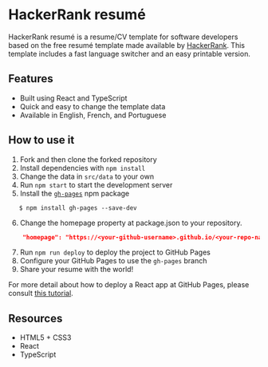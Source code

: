 # HackerRank resumé

HackerRank resumé is a resume/CV template for software developers based on the free resumé template made available by [HackerRank](https://www.hackerrank.com/resume/dashboard). This template includes a fast language switcher and an easy printable version.

## Features

- Built using React and TypeScript
- Quick and easy to change the template data
- Available in English, French, and Portuguese

## How to use it

1. Fork and then clone the forked repository
2. Install dependencies with `npm install`
3. Change the data in `src/data` to your own
4. Run `npm start` to start the development server
5. Install the [`gh-pages`](https://github.com/tschaub/gh-pages) npm package

```shell
   $ npm install gh-pages --save-dev
```

6. Change the homepage property at package.json to your repository.

```json
    "homepage": "https://<your-github-username>.github.io/<your-repo-name>"
```

7. Run `npm run deploy` to deploy the project to GitHub Pages
8. Configure your GitHub Pages to use the `gh-pages` branch
9. Share your resume with the world!

For more detail about how to deploy a React app at GitHub Pages, please consult [this tutorial](https://github.com/gitname/react-gh-pages).

## Resources

- HTML5 + CSS3
- React
- TypeScript
